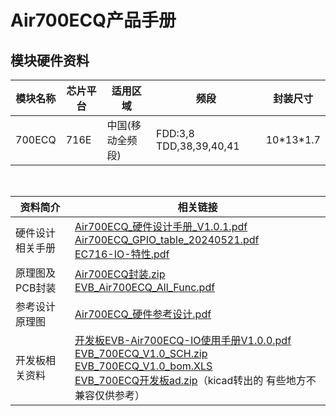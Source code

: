 # Air700ECQ产品手册

## 模块硬件资料


| 模块名称 | 芯片平台 | 适用区域 |频段|封装尺寸|
| --- | --- | --- |--- |---|
| 700ECQ | 716E | 中国(移动全频段) |FDD:3,8 TDD,38,39,40,41|10\*13\*1.7|

</br>

| 资料简介 | 相关链接|
| --- | --- |
| 硬件设计相关手册 | [Air700ECQ_硬件设计手册_V1.0.1.pdf](https://cdn.openluat-luatcommunity.openluat.com/attachment/20240812191707840_Air700ECQ_硬件设计手册_V1.0.1.pdf) <br>[Air700ECQ_GPIO_table_20240521.pdf](https://cdn.openluat-luatcommunity.openluat.com/attachment/20240521095504789_Air780EL&780ETGG&780ETG&700EL&700EY&700EC_GPIO_table_20240521.pdf)<br>[EC716-IO-特性.pdf](https://cdn.openluat-luatcommunity.openluat.com/attachment/20240508154944217_EC716-IO-特性.pdf)|
| 原理图及PCB封装  | [Air700ECQ封装.zip](https://cdn.openluat-luatcommunity.openluat.com/attachment/20231225171117125_Air700EL&700EY封装.zip)<br>[EVB_Air700ECQ_All_Func.pdf](https://cdn.openluat-luatcommunity.openluat.com/attachment/20240816170227359_EVB_Air700EX_All_Func.pdf)|
|  参考设计原理图  | [Air700ECQ_硬件参考设计.pdf](https://cdn.openluat-luatcommunity.openluat.com/attachment/20240228162252366_Air700EL_硬件参考设计.pdf)|
|  开发板相关资料 |[开发板EVB-Air700ECQ-IO使用手册V1.0.0.pdf](https://cdn.openluat-luatcommunity.openluat.com/attachment/20240816172628952_开发板EVB-Air700ECQ-IO使用手册V1.0.0.pdf)<br>[EVB_700ECQ_V1.0_SCH.zip](https://cdn.openluat-luatcommunity.openluat.com/attachment/20230308153627280_EVB_Air700E_V1.0_SCH.zip)<br>[EVB_700ECQ_V1.0_bom.XLS](https://cdn.openluat-luatcommunity.openluat.com/attachment/20230331111453962_EVB_Air700E_V1.0_bom.XLS)<br>[EVB_700ECQ开发板ad.zip](https://cdn.openluat-luatcommunity.openluat.com/attachment/20230510094340802_EVB_Air700E开发板ad.zip)（kicad转出的 有些地方不兼容仅供参考）|


